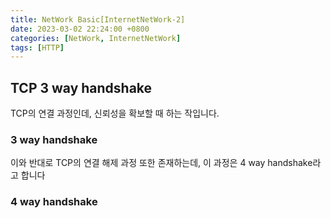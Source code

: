```yaml
---
title: NetWork Basic[InternetNetWork-2]
date: 2023-03-02 22:24:00 +0800
categories: [NetWork, InternetNetWork]
tags: [HTTP]
---
```


## TCP 3 way handshake
TCP의 연결 과정인데, 신뢰성을 확보할 때 하는 작입니다.
### 3 way handshake

이와 반대로 TCP의 연결 해제 과정 또한 존재하는데, 이 과정은 4 way handshake라고 합니다
### 4 way handshake